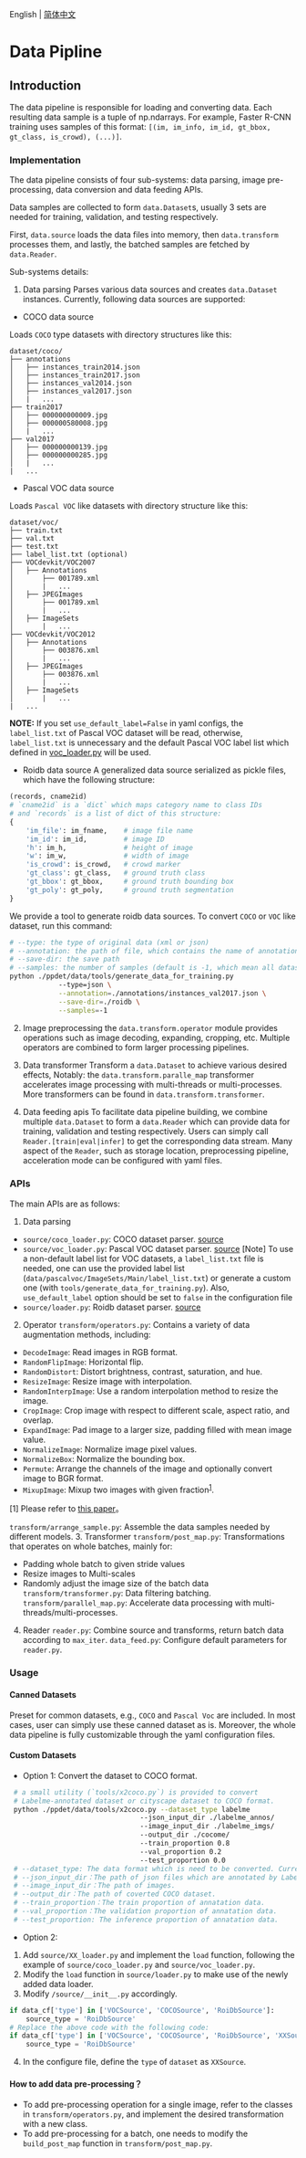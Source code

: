 English | [简体中文](DATA_cn.md)

# Data Pipline

## Introduction

The data pipeline is responsible for loading and converting data. Each
resulting data sample is a tuple of np.ndarrays.
For example, Faster R-CNN training uses samples of this format: `[(im,
im_info, im_id, gt_bbox, gt_class, is_crowd), (...)]`.

### Implementation

The data pipeline consists of four sub-systems: data parsing, image
pre-processing, data conversion and data feeding APIs.

Data samples are collected to form `data.Dataset`s, usually 3 sets are
needed for training, validation, and testing respectively.

First, `data.source` loads the data files into memory, then
`data.transform` processes them, and lastly, the batched samples
are fetched by `data.Reader`.

Sub-systems details:
1. Data parsing
Parses various data sources and creates `data.Dataset` instances. Currently,
following data sources are supported:

- COCO data source

Loads `COCO` type datasets with directory structures like this:

  ```
  dataset/coco/
  ├── annotations
  │   ├── instances_train2014.json
  │   ├── instances_train2017.json
  │   ├── instances_val2014.json
  │   ├── instances_val2017.json
  │   |   ...
  ├── train2017
  │   ├── 000000000009.jpg
  │   ├── 000000580008.jpg
  │   |   ...
  ├── val2017
  │   ├── 000000000139.jpg
  │   ├── 000000000285.jpg
  │   |   ...
  |   ...
  ```

- Pascal VOC data source

Loads `Pascal VOC` like datasets with directory structure like this:

  ```
  dataset/voc/
  ├── train.txt
  ├── val.txt
  ├── test.txt
  ├── label_list.txt (optional)
  ├── VOCdevkit/VOC2007
  │   ├── Annotations
  │       ├── 001789.xml
  │       |   ...
  │   ├── JPEGImages 
  │       ├── 001789.xml
  │       |   ...
  │   ├── ImageSets
  │       |   ...
  ├── VOCdevkit/VOC2012
  │   ├── Annotations
  │       ├── 003876.xml
  │       |   ...
  │   ├── JPEGImages 
  │       ├── 003876.xml
  │       |   ...
  │   ├── ImageSets
  │       |   ...
  |   ...
  ```

**NOTE:** If you set `use_default_label=False` in yaml configs, the `label_list.txt`
of Pascal VOC dataset will be read, otherwise, `label_list.txt` is unnecessary and
the default Pascal VOC label list which defined in 
[voc\_loader.py](../ppdet/data/source/voc_loader.py) will be used.

- Roidb data source
A generalized data source serialized as pickle files, which have the following
structure:
```python
(records, cname2id)
# `cname2id` is a `dict` which maps category name to class IDs
# and `records` is a list of dict of this structure:
{
    'im_file': im_fname,    # image file name
    'im_id': im_id,         # image ID
    'h': im_h,              # height of image
    'w': im_w,              # width of image
    'is_crowd': is_crowd,   # crowd marker
    'gt_class': gt_class,   # ground truth class
    'gt_bbox': gt_bbox,     # ground truth bounding box
    'gt_poly': gt_poly,     # ground truth segmentation
}
```

We provide a tool to generate roidb data sources. To convert `COCO` or `VOC`
like dataset, run this command:
```sh
# --type: the type of original data (xml or json)
# --annotation: the path of file, which contains the name of annotation files
# --save-dir: the save path
# --samples: the number of samples (default is -1, which mean all datas in dataset)
python ./ppdet/data/tools/generate_data_for_training.py
            --type=json \
            --annotation=./annotations/instances_val2017.json \
            --save-dir=./roidb \
            --samples=-1
```

 2. Image preprocessing
the `data.transform.operator` module provides operations such as image
decoding, expanding, cropping, etc. Multiple operators are combined to form
larger processing pipelines.

 3. Data transformer
Transform a `data.Dataset` to achieve various desired effects, Notably: the
`data.transform.paralle_map` transformer accelerates image processing with
multi-threads or multi-processes. More transformers can be found in
`data.transform.transformer`.

 4. Data feeding apis
To facilitate data pipeline building, we combine multiple `data.Dataset` to
form a `data.Reader` which can provide data for training, validation and
testing respectively. Users can simply call `Reader.[train|eval|infer]` to get
the corresponding data stream. Many aspect of the `Reader`, such as storage
location, preprocessing pipeline, acceleration mode can be configured with yaml
files.

### APIs

The main APIs are as follows:

1. Data parsing

 - `source/coco_loader.py`: COCO dataset parser. [source](../ppdet/data/source/coco_loader.py)
 - `source/voc_loader.py`: Pascal VOC dataset parser. [source](../ppdet/data/source/voc_loader.py)
 [Note] To use a non-default label list for VOC datasets, a `label_list.txt`
 file is needed, one can use the provided label list
 (`data/pascalvoc/ImageSets/Main/label_list.txt`) or generate a custom one (with `tools/generate_data_for_training.py`). Also, `use_default_label` option should
 be set to `false` in the configuration file
 - `source/loader.py`: Roidb dataset parser. [source](../ppdet/data/source/loader.py)

2. Operator
 `transform/operators.py`: Contains a variety of data augmentation methods, including:
- `DecodeImage`: Read images in RGB format.
- `RandomFlipImage`: Horizontal flip.
- `RandomDistort`: Distort brightness, contrast, saturation, and hue.
- `ResizeImage`: Resize image with interpolation.
- `RandomInterpImage`: Use a random interpolation method to resize the image.
- `CropImage`: Crop image with respect to different scale, aspect ratio, and overlap.
- `ExpandImage`: Pad image to a larger size, padding filled with mean image value.
- `NormalizeImage`: Normalize image pixel values.
- `NormalizeBox`: Normalize the bounding box.
- `Permute`: Arrange the channels of the image and optionally convert image to BGR format.
- `MixupImage`: Mixup two images with given fraction<sup>[1](#mix)</sup>.

<a name="mix">[1]</a> Please refer to [this paper](https://arxiv.org/pdf/1710.09412.pdf)。

`transform/arrange_sample.py`: Assemble the data samples needed by different models.
3. Transformer
`transform/post_map.py`: Transformations that operates on whole batches, mainly for:
- Padding whole batch to given stride values
- Resize images to Multi-scales
- Randomly adjust the image size of the batch data
`transform/transformer.py`: Data filtering batching.
`transform/parallel_map.py`: Accelerate data processing with multi-threads/multi-processes.
4. Reader
`reader.py`: Combine source and transforms, return batch data according to `max_iter`.
`data_feed.py`: Configure default parameters for `reader.py`.


### Usage

#### Canned Datasets

Preset for common datasets, e.g., `COCO` and `Pascal Voc` are included. In
most cases, user can simply use these canned dataset as is. Moreover, the
whole data pipeline is fully customizable through the yaml configuration files.

#### Custom Datasets

- Option 1: Convert the dataset to COCO format.
```sh
 # a small utility (`tools/x2coco.py`) is provided to convert
 # Labelme-annotated dataset or cityscape dataset to COCO format.
 python ./ppdet/data/tools/x2coco.py --dataset_type labelme
                                --json_input_dir ./labelme_annos/
                                --image_input_dir ./labelme_imgs/
                                --output_dir ./cocome/
                                --train_proportion 0.8
                                --val_proportion 0.2
                                --test_proportion 0.0
 # --dataset_type: The data format which is need to be converted. Currently supported are: 'labelme' and 'cityscape'
 # --json_input_dir：The path of json files which are annotated by Labelme.
 # --image_input_dir：The path of images.
 # --output_dir：The path of coverted COCO dataset.
 # --train_proportion：The train proportion of annatation data.
 # --val_proportion：The validation proportion of annatation data.
 # --test_proportion: The inference proportion of annatation data.
```

- Option 2:

1. Add `source/XX_loader.py` and implement the `load` function, following the
   example of `source/coco_loader.py` and `source/voc_loader.py`.
2. Modify the `load` function in `source/loader.py` to make use of the newly
   added data loader.
3. Modify `/source/__init__.py` accordingly.
```python
if data_cf['type'] in ['VOCSource', 'COCOSource', 'RoiDbSource']:
    source_type = 'RoiDbSource'
# Replace the above code with the following code:
if data_cf['type'] in ['VOCSource', 'COCOSource', 'RoiDbSource', 'XXSource']:
    source_type = 'RoiDbSource'
```
4. In the configure file, define the `type` of `dataset` as `XXSource`.

#### How to add data pre-processing？

- To add pre-processing operation for a single image, refer to the classes in
  `transform/operators.py`, and implement the desired transformation with a new
  class.
- To add pre-processing for a batch, one needs to modify the `build_post_map`
  function in `transform/post_map.py`.
